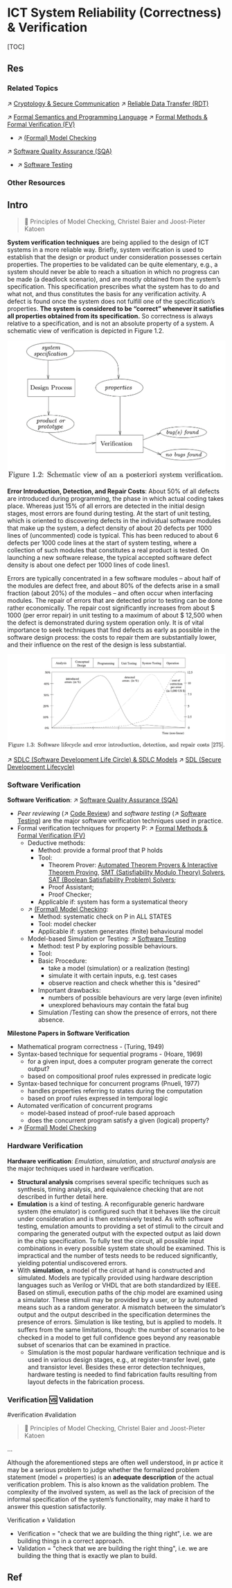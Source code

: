# ICT System Reliability (Correctness) & Verification

[TOC]



## Res
### Related Topics
↗ [Cryptology & Secure Communication](../../🚬%20Cryptology%20&%20Secure%20Communication/Cryptology%20&%20Secure%20Communication.md)
↗ [Reliable Data Transfer (RDT)](../../../🔑%20CS%20Core/🏎️%20Computer%20Networking%20and%20Communication/📌%20Computer%20Networking%20Basics%20(Protocol%20Part)/Reliable%20Data%20Transfer%20(RDT)/Reliable%20Data%20Transfer%20(RDT).md)

↗ [Formal Semantics and Programming Language](../../../🔑%20CS%20Core/👩‍💻%20Computer%20Languages%20&%20Programming%20Methodology/🐢%20Programming%20Language%20Theory%20(PLT)/Formal%20Semantics%20and%20Programming%20Language/Formal%20Semantics%20and%20Programming%20Language.md)
↗ [Formal Methods & Formal Verification (FV)](../../🏰%20Cybersecurity%20Basics%20&%20InfoSec/🍦%20Software%20Security/🪆%20Software%20Analysis%20&%20Binary%20Engineering/📌%20Software%20Analysis%20Basics/🙇‍♂️%20Formal%20Methods%20&%20Formal%20Verification%20(FV)/Formal%20Methods%20&%20Formal%20Verification%20(FV).md)
- ↗ [(Formal) Model Checking](../../🏰%20Cybersecurity%20Basics%20&%20InfoSec/🍦%20Software%20Security/🪆%20Software%20Analysis%20&%20Binary%20Engineering/📌%20Software%20Analysis%20Basics/🙇‍♂️%20Formal%20Methods%20&%20Formal%20Verification%20(FV)/(Formal)%20Model%20Checking.md)

↗ [Software Quality Assurance (SQA)](../../../Software%20Engineering/🎭%20Software%20Quality%20Assurance%20(SQA)/Software%20Quality%20Assurance%20(SQA).md)
- ↗ [Software Testing](../../../Software%20Engineering/🎭%20Software%20Quality%20Assurance%20(SQA)/🧪%20Software%20Testing/Software%20Testing.md)


### Other Resources



## Intro
> 📖 Principles of Model Checking, Christel Baier and Joost-Pieter Katoen

**System verification techniques** are being applied to the design of ICT systems in a more reliable way. Briefly, system verification is used to establish that the design or product under consideration possesses certain properties. The properties to be validated can be quite elementary, e.g., a system should never be able to reach a situation in which no progress can be made (a deadlock scenario), and are mostly obtained from the system’s specification. This specification prescribes what the system has to do and what not, and thus constitutes the basis for any verification activity. A defect is found once the system does not fulfill one of the specification’s properties. **The system is considered to be “correct” whenever it satisfies all properties obtained from its specification.** So correctness is always relative to a specification, and is not an absolute property of a system. A schematic view of verification is depicted in Figure 1.2.

![|500](../../../../Assets/Pics/Screenshot%202025-08-29%20at%2012.59.44.png)

**Error Introduction, Detection, and Repair Costs**:
About 50% of all defects are introduced during programming, the phase in which actual coding takes place. Whereas just 15% of all errors are detected in the initial design stages, most errors are found during testing. At the start of unit testing, which is oriented to discovering defects in the individual software modules that make up the system, a defect density of about 20 defects per 1000 lines of (uncommented) code is typical. This has been reduced to about 6 defects per 1000 code lines at the start of system testing, where a collection of such modules that constitutes a real product is tested. On launching a new software release, the typical accepted software defect density is about one defect per 1000 lines of code lines1.

Errors are typically concentrated in a few software modules – about half of the modules are defect free, and about 80% of the defects arise in a small fraction (about 20%) of the modules – and often occur when interfacing modules. The repair of errors that are detected prior to testing can be done rather economically. The repair cost significantly increases from about $ 1000 (per error repair) in unit testing to a maximum of about $ 12,500 when the defect is demonstrated during system operation only. It is of vital importance to seek techniques that find defects as early as possible in the software design process: the costs to repair them are substantially lower, and their influence on the rest of the design is less substantial.

![](../../../../Assets/Pics/Screenshot%202025-08-29%20at%2013.08.12.png)

↗ [SDLC (Software Development Life Circle) & SDLC Models](../../../Software%20Engineering/Software%20Development%20Pattern/🔄%20SDLC%20(Software%20Development%20Life%20Circle)%20&%20SDLC%20Models/SDLC%20(Software%20Development%20Life%20Circle)%20&%20SDLC%20Models.md)
↗ [SDL (Secure Development Lifecycle)](../../🏰%20Cybersecurity%20Basics%20&%20InfoSec/🍦%20Software%20Security/Software%20Supply%20Chains%20Security/SDL%20(Secure%20Development%20Lifecycle).md)


### Software Verification
**Software Verification**: ↗ [Software Quality Assurance (SQA)](../../../Software%20Engineering/🎭%20Software%20Quality%20Assurance%20(SQA)/Software%20Quality%20Assurance%20(SQA).md)
- *Peer reviewing* (↗ [Code Review](../🐺%20Risk%20Countermeasures%20&%20Security%20Control/Security%20Audit%20&%20Security%20Audit%20Trail/Code%20Review.md)) and *software testing* (↗ [Software Testing](../../../Software%20Engineering/🎭%20Software%20Quality%20Assurance%20(SQA)/🧪%20Software%20Testing/Software%20Testing.md)) are the major software verification techniques used in practice.
- Formal verification techniques for property P: ↗ [Formal Methods & Formal Verification (FV)](../../🏰%20Cybersecurity%20Basics%20&%20InfoSec/🍦%20Software%20Security/🪆%20Software%20Analysis%20&%20Binary%20Engineering/📌%20Software%20Analysis%20Basics/🙇‍♂️%20Formal%20Methods%20&%20Formal%20Verification%20(FV)/Formal%20Methods%20&%20Formal%20Verification%20(FV).md)
	- Deductive methods:
		- Method: provide a formal proof that P holds
		- Tool:
			- Theorem Prover: [Automated Theorem Provers & Interactive Theorem Proving](../../☠️%20Kill%20Chain%20&%20Security%20Tool%20Box/🔞%20Software%20Analysis%20Tools/⛰️%20Static%20Code%20Analysis%20Tools%20(SCAT)/♊️%20Symbolic%20Execution%20&%20Constrain%20Solvers/Automated%20Theorem%20Provers%20&%20Interactive%20Theorem%20Proving/Automated%20Theorem%20Provers%20&%20Interactive%20Theorem%20Proving.md), [SMT (Satisfiability Modulo Theory) Solvers](../../☠️%20Kill%20Chain%20&%20Security%20Tool%20Box/🔞%20Software%20Analysis%20Tools/⛰️%20Static%20Code%20Analysis%20Tools%20(SCAT)/♊️%20Symbolic%20Execution%20&%20Constrain%20Solvers/SMT%20(Satisfiability%20Modulo%20Theory)%20Solvers/SMT%20(Satisfiability%20Modulo%20Theory)%20Solvers.md), [SAT (Boolean Satisfiability Problem) Solvers](../../☠️%20Kill%20Chain%20&%20Security%20Tool%20Box/🔞%20Software%20Analysis%20Tools/⛰️%20Static%20Code%20Analysis%20Tools%20(SCAT)/♊️%20Symbolic%20Execution%20&%20Constrain%20Solvers/SAT%20(Boolean%20Satisfiability%20Problem)%20Solvers/SAT%20(Boolean%20Satisfiability%20Problem)%20Solvers.md);
			- Proof Assistant;
			- Proof Checker;
		- Applicable if: system has form a systematical theory
	- ↗ [(Formal) Model Checking](../../🏰%20Cybersecurity%20Basics%20&%20InfoSec/🍦%20Software%20Security/🪆%20Software%20Analysis%20&%20Binary%20Engineering/📌%20Software%20Analysis%20Basics/🙇‍♂️%20Formal%20Methods%20&%20Formal%20Verification%20(FV)/(Formal)%20Model%20Checking.md):
		- Method: systematic check on P in ALL STATES
		- Tool: model checker
		- Applicable if: system generates (finite) behavioural model
	- Model-based Simulation or Testing: ↗ [Software Testing](../../../Software%20Engineering/🎭%20Software%20Quality%20Assurance%20(SQA)/🧪%20Software%20Testing/Software%20Testing.md)
		- Method: test P by exploring possible behaviours.
		- Tool: 
		- Basic Procedure: 
			- take a model (simulation) or a realization (testing)
			- simulate it with certain inputs, e.g. test cases 
			- observe reaction and check whether this is "desired"
		- Important drawbacks:
			- numbers of possible behaviours are very large (even infinite)
			- unexplored behaviours may contain the fatal bug
		- Simulation /Testing can show the presence of errors, not there absence.

**Milestone Papers in Software Verification**
- Mathematical program correctness - (Turing, 1949)
- Syntax-based technique for sequential programs - (Hoare, 1969)
	- ﻿﻿for a given input, does a computer program generate the correct output?
	- ﻿﻿based on compositional proof rules expressed in predicate logic
- Syntax-based technique for concurrent programs (Pnueli, 1977)
	- ﻿﻿handles properties referring to states during the computation
	- ﻿﻿based on proof rules expressed in temporal logic
- Automated verification of concurrent programs
	- ﻿﻿model-based instead of proof-rule based approach
	- ﻿﻿does the concurrent program satisfy a given (logical) property?
- ↗ [(Formal) Model Checking](../../🏰%20Cybersecurity%20Basics%20&%20InfoSec/🍦%20Software%20Security/🪆%20Software%20Analysis%20&%20Binary%20Engineering/📌%20Software%20Analysis%20Basics/🙇‍♂️%20Formal%20Methods%20&%20Formal%20Verification%20(FV)/(Formal)%20Model%20Checking.md)


### Hardware Verification
**Hardware verification**: *Emulation*, *simulation*, and *structural analysis* are the major techniques used in hardware verification.
- **Structural analysis** comprises several specific techniques such as synthesis, timing analysis, and equivalence checking that are not described in further detail here.
- **Emulation** is a kind of testing. A reconfigurable generic hardware system (the emulator) is configured such that it behaves like the circuit under consideration and is then extensively tested. As with software testing, emulation amounts to providing a set of stimuli to the circuit and comparing the generated output with the expected output as laid down in the chip specification. To fully test the circuit, all possible input combinations in every possible system state should be examined. This is impractical and the number of tests needs to be reduced significantly, yielding potential undiscovered errors.
- With **simulation**, a model of the circuit at hand is constructed and simulated. Models are typically provided using hardware description languages such as Verilog or VHDL that are both standardized by IEEE. Based on stimuli, execution paths of the chip model are examined using a simulator. These stimuli may be provided by a user, or by automated means such as a random generator. A mismatch between the simulator’s output and the output described in the specification determines the presence of errors. Simulation is like testing, but is applied to models. It suﬀers from the same limitations, though: the number of scenarios to be checked in a model to get full confidence goes beyond any reasonable subset of scenarios that can be examined in practice.
	- Simulation is the most popular hardware verification technique and is used in various design stages, e.g., at register-transfer level, gate and transistor level. Besides these error detection techniques, hardware testing is needed to find fabrication faults resulting from layout defects in the fabrication process.


### Verification 🆚 Validation
#verification #validation

> 📖 Principles of Model Checking, Christel Baier and Joost-Pieter Katoen

...

Although the aforementioned steps are often well understood, in pr
actice it may be a serious problem to judge whether the formalized problem statement (model + properties) is an **adequate description** of the actual verification problem. This is also known as the validation problem. The complexity of the involved system, as well as the lack of precision of the informal specification of the system’s functionality, may make it hard to answer this question satisfactorily.

Verification ≠ Validation
- Verification = "check that we are building the thing right", i.e. we are building things in a correct approach. 
- Validation = "check that we are building the right thing", i.e. we are building the thing that is exactly we plan to build. 



## Ref
